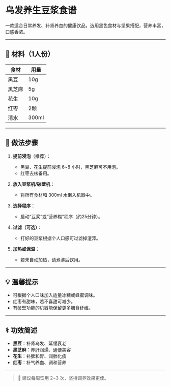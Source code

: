 # 乌发养生豆浆食谱

一款适合日常养发、补肾养血的健康饮品，选用黑色食材与坚果搭配，营养丰富，口感香浓。

---

## 📝 材料（1人份）

| 食材     | 用量   |
|----------|--------|
| 黑豆     | 10g    |
| 黑芝麻   | 5g     |
| 花生     | 10g    |
| 红枣     | 2颗    |
| 清水     | 300ml  |

---

## 🍳 做法步骤

1. **提前浸泡**（推荐）：
   - 黑豆、花生提前浸泡 6~8 小时，黑芝麻可不用泡。
   - 红枣去核备用。

2. **放入豆浆机/破壁机**：
   - 将所有食材和 300ml 水倒入机器中。

3. **选择程序**：
   - 启动“豆浆”或“营养糊”程序（约25分钟）。

4. **过滤（可选）**：
   - 打好的豆浆根据个人口感可过滤掉渣滓。

5. **加热或保温**：
   - 若未自动加热，请煮沸后饮用。

---

## 💡 温馨提示

- 可根据个人口味加入适量冰糖或蜂蜜调味。
- 红枣有甜味，若不喜甜可减少。
- 有破壁功能的机器能保留更多膳食纤维。

---

## ⚕️ 功效简述

- **黑豆**：补肾乌发、延缓衰老  
- **黑芝麻**：养肝润燥、通便美容  
- **花生**：补脾和胃、润肺化痰  
- **红枣**：补气养血、调和营养

---

> 📌 建议每周饮用 2~3 次，坚持调养效果更佳。
